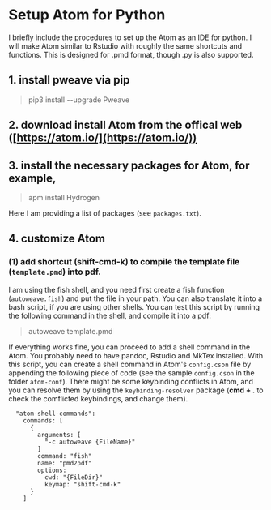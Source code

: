 # Setup Atom for Python

I briefly include the procedures to set up the Atom as an IDE for python. I will make Atom similar to Rstudio with roughly the same shortcuts and functions. This is designed for .pmd format, though .py is also supported.

## 1. install pweave via pip

> pip3 install --upgrade Pweave

## 2. download install Atom from the offical web ([https://atom.io/](https://atom.io/))

## 3. install the necessary packages for Atom, for example,  

> apm install Hydrogen

Here I am providing a list of packages (see `packages.txt`).

## 4. customize Atom

### (1) add shortcut (__shift-cmd-k__) to compile the template file (`template.pmd`) into pdf. 

I am using the fish shell, and you need first create a fish function (`autoweave.fish`) and put the file in your path. You can also translate it into a bash script, if you are using other shells. You can test this script by running the following command in the shell, and compile it into a pdf:

> autoweave template.pmd

If everything works fine, you can proceed to add a shell command in the Atom. You probably need to have pandoc, Rstudio and MkTex installed. With this script, you can create a shell command in Atom's `config.cson` file by appending the following piece of code (see the sample `config.cson` in the folder `atom-conf`). There might be some keybinding conflicts in Atom, and you can resolve them by using the `keybinding-resolver` package (__cmd + .__ to check the comflicted keybindings, and change them). 

```{r remedy001}
  "atom-shell-commands":
    commands: [
      {
        arguments: [
          "-c autoweave {FileName}"
        ]
        command: "fish"
        name: "pmd2pdf"
        options:
          cwd: "{FileDir}"
          keymap: "shift-cmd-k"
      }
    ]
```




